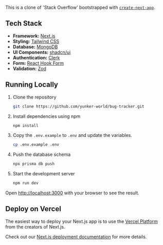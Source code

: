 This is a clone of 'Stack Overflow' bootstrapped with [`create-next-app`](https://github.com/vercel/next.js/tree/canary/packages/create-next-app).

## Tech Stack

- **Framework:** [Next.js](https://nextjs.org)
- **Styling:** [Tailwind CSS](https://tailwindcss.com)
- **Database:** [MongoDB](https://www.mongodb.com/)
- **UI Components:** [shadcn/ui](https://ui.shadcn.com/)
- **Authentication:** [Clerk](https://clerk.com/)
- **Form:** [React Hook Form](https://react-hook-form.com/)
- **Validation:** [Zod](https://zod.dev/)

## Running Locally

1. Clone the repository

   ```bash
   git clone https://github.com/yunker-world/bug-tracker.git
   ```

2. Install dependencies using npm

   ```bash
   npm install
   ```

3. Copy the `.env.example` to `.env` and update the variables.

   ```bash
   cp .env.example .env
   ```

4. Push the database schema

   ```bash
   npx prisma db push
   ```

5. Start the development server

   ```bash
   npm run dev
   ```

Open [http://localhost:3000](http://localhost:3000) with your browser to see the result.

## Deploy on Vercel

The easiest way to deploy your Next.js app is to use the [Vercel Platform](https://vercel.com/new?utm_medium=default-template&filter=next.js&utm_source=create-next-app&utm_campaign=create-next-app-readme) from the creators of Next.js.

Check out our [Next.js deployment documentation](https://nextjs.org/docs/deployment) for more details.
